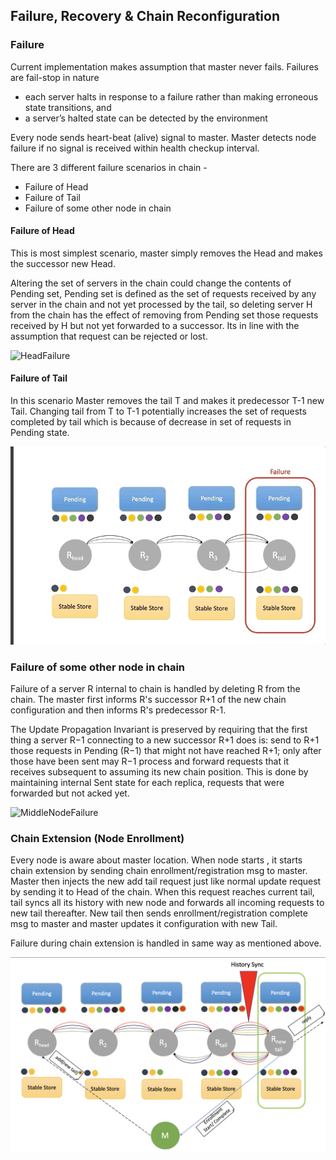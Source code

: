 ## Failure, Recovery & Chain Reconfiguration

### Failure
Current implementation makes assumption that master never fails. 
Failures are fail-stop in nature 
* each server halts in response to a failure rather
  than making erroneous state transitions, and
* a server’s halted state can be detected by the
  environment
  
Every node sends heart-beat (alive) signal to master. Master detects node failure if no signal is received within health checkup interval. 


There are 3 different failure scenarios in chain -
* Failure of Head
* Failure of Tail
* Failure of some other node in chain

#### Failure of Head

This is most simplest scenario, master simply removes the Head and makes the successor new Head. 
 
 Altering the set of servers in the chain could change the contents of Pending set, Pending set is defined as the set of requests received by any server in the chain and not yet processed by the tail,
  so deleting server H from the chain has the effect of removing from Pending set those requests received by H but not yet forwarded to a successor. Its in line with the assumption that request can be rejected or lost.

![HeadFailure](./img/head-failure.gif)

#### Failure of Tail
In this scenario Master removes the tail T and makes it predecessor T-1 new Tail. Changing tail from T to T-1 potentially increases the set of requests completed by tail which is because of decrease in set of requests in Pending state.

![HeadFailure](./img/tail-failure.gif)

### Failure of some other node in chain
Failure of a server R internal to chain is handled by deleting R from the chain. The master first informs R's successor R+1 of the new chain configuration and then informs R's predecessor R-1.

The Update Propagation Invariant is preserved by requiring that the first thing a server R−1 connecting
to a new successor R+1 does is: send to R+1  those requests in Pending (R−1) that might not have reached R+1; only after those have been sent may R−1 process and forward
requests that it receives subsequent to assuming its new chain position. This is done by maintaining internal Sent state for each replica, requests that were forwarded but not acked yet.

![MiddleNodeFailure](./img/middle-node-failure.gif)

### Chain Extension (Node Enrollment)
Every node is aware about master location. When node starts , it starts chain extension by sending chain enrollment/registration msg to master. Master then injects the new add tail request just like normal update request by sending it to Head of the chain.
When this request reaches current tail, tail syncs all its history with new node and forwards all incoming requests to new tail thereafter. New tail then sends enrollment/registration complete msg to master and master updates it configuration with new Tail.

Failure during chain extension is handled in same way as mentioned above.

![ChainExtension](./img/chain-extension.png) 